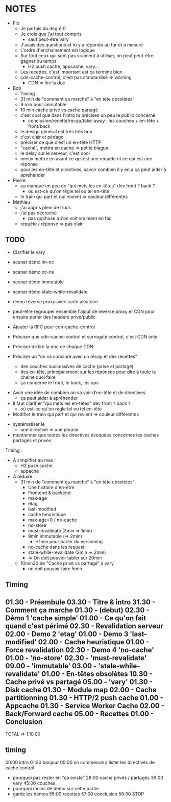 # NOTES

* Flo
  * Je partais du degré 0
  * Je crois que j'ai tout compris
    * sauf peut-être vary
  * J'avais des questions et tu y a répondu au fur et à mesure
  * L'ordre d'enchainement est logique
  * Sur tout ceux qui sont pas vraiment à utiliser, on peut peut-être gagner du temps
    * H2 push cache, appcache, vary...
  * Les recettes, c'est important est ça termine bien
  * cdn-cache-control, c'est pas standardisé => warning
    * CDN => lire la doc
* Bob
  * Timing
  * 31 min de "comment ça marche" à "en tête obsolètes"
  * 9 min pour immutable
  * 10 min cache privé vs cache partagé
  * c'est cool que dans l'intro tu précises un peu le public concerné
    * conclusion/recette/recap/take-away : les couches + en-tête + front/back
  * le design général est très très bon
  * c'est clair et pédago
  * préciser ce que c'est un en-tête HTTP
  * "caché", mettre en cache => petite blague
  * le delay sur le serveur, c'est cool
  * mieux mettre en avant ce qui est une requête et ce qui est une réponse
  * pour les en-tête et directives, savoir combien il y en a ça peut aider à apréhender
* Pierre
  * ça manque un peu de "qui mets les en-têtes" dev front ? back ?
    * où est-ce qu'on règle tel ou tel en-tête
  * le train qui part et qui revient => couleur différentes
* Mathieu
  * j'ai appris plein de trucs
  * j'ai pas décroché
    * pas qqchose qu'on voit vraiment en fac
  * requête / réponse => pas clair

## TODO

* Clarifier le vary
* scenar démo lm-nc
* scenar démo cc-ns
* scenar démo immutable
* scenar démo stale-while-revalidate
* démo reverse proxy avec carte aléatoire
* peut-être regrouper ensemble l'ajout de reverse proxy et CDN pour ensuite parler des headers privé/public

* Ajouter la RFC pour cdn-cache-control
* Préciser que cdn-cache-control et surrogate control, c'est CDN only
* Préciser de lire la doc de chaque CDN
* Préciser un "on va conclure avec un récap et des recettes"
  * des couches successives de cache (privé et partagé)
  * des en-tête, principalement sur les réponses pour dire à toute la chaine quoi faire
  * ça concerne le front, le back, les ops
<!-- * Mieux mettre en avant la différence requête / réponse -->
* Avoir une idée de combien on va voir d'en-tête et de directives
  * ça peut aider à apréhender
* Il faut clarifier "qui mets les en-têtes" dev front ? back ?
  * où est-ce qu'on règle tel ou tel en-tête
* Modifier le train qui part et qui revient => couleur différentes
<!-- * ajouter les GET /foo et les 200 OK -->
* systématiser le
  * une directive => une phrase
* mentionner que toutes les directives évoquées concernes les caches partagés et privés
<!-- * Préciser ce que c'est un en-tête HTTP -->
  <!-- * Peut-être au premier exemple de code -->
<!-- * Préciser "caché" = mettre en cache (petite blague) -->

Timing :

* À simplifier au max :
  * H2 push cache
  * appache
* À réduire :
  * 31 min de "comment ça marche" à "en tête obsolètes"
    * Une histoire d'en-être
    * Frontend & backend
    * max-age
    * etag
    * last-modified
    * cache heuristique
    * max-age=0 / no-cache
    * no-store
    * must-revalidate (3min => 1min)
    * 9min immutable (=> 2min)
      * +1min pour parler du versioning
    * no-cache dans les request
    * stale-while-revalidate (3min => 2min)
    * => On doit pouvoir tabler sur 20min
  * 10min30 de "Cache privé vs partagé" à vary
    * on doit pouvoir faire 5min

## Timing

01.30 - Préambule
03.30 - Titre & intro
31.30 - Comment ça marche
  01.30 - (debut)
  02.30 - Démo 1 'cache simple'
  01.00 - Ce qu'on fait quand c'est périmé
  02.30 - Revalidation serveur
  02.00 - Demo 2 'etag'
  01.00 - Demo 3 'last-modified'
  02.00 - Cache heuristique
  01.00 - Force revalidation
  02.30 - Demo 4 'no-cache'
  01.00 - 'no-store'
  02.30 - 'must-revalidate'
  09.00 - 'immutable'
  03.00 - 'stale-while-revalidate'
01.00 - En-têtes obsolètes
10.30 - Cache privé vs partagé
05.00 - 'vary'
01.30 - Disk cache
01.30 - Module map
02.00 - Cache partitionning
01.30 - HTTP/2 push cache
01.00 - Appcache
01.30 - Service Worker Cache
02.00 - Back/Forward cache
05.00 - Recettes
01.00 - Conclusion
---
TOTAL => 1.10.00

## timing

00:00 intro
01:30 bonjour
05:00 on commence à lister les directives de cache control
  * pourquoi pas rester en "ça existe"
28:00 cache privés / partagés
39:00 vary
45:00 couches
  * pourquoi moins de démo sur cette partie
  * garde les démos
55:00 recettes
57:00 conclusion
58:00 STOP